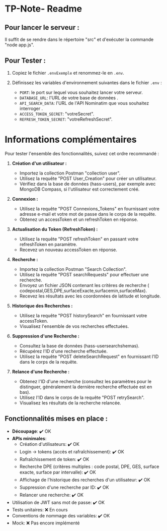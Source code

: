 # TP-Note- Readme
## Pour lancer le serveur :

Il suffit de se rendre dans le répertoire "src" et d'exécuter la commande "node app.js".

## Pour Tester :

1. Copiez le fichier `.envExemple` et renommez-le en `.env`.
2. Définissez les variables d'environnement suivantes dans le fichier `.env` :

    - `PORT`: le port sur lequel vous souhaitez lancer votre serveur.
    - `DATABASE_URL`: l'URL de votre base de données .
    - `API_SEARCH_DATA`: l'URL de l'API Nominatim que vous souhaitez interroger .
    - `ACCESS_TOKEN_SECRET`: "votreSecret".
    - `REFRESH_TOKEN_SECRET`: "votreRefreshSecret".

# Informations complémentaires

Pour tester l'ensemble des fonctionnalités, suivez cet ordre recommandé :

1. **Création d'un utilisateur :**
   - Importez la collection Postman "collection user".
   - Utilisez la requête "POST User_Creation" pour créer un utilisateur.
   - Vérifiez dans la base de données (hass-users), par exemple avec MongoDB Compass, si l'utilisateur est correctement créé.

2. **Connexion :**
   - Utilisez la requête "POST Connexions_Tokens" en fournissant votre adresse e-mail et votre mot de passe dans le corps de la requête.
   - Obtenez un accessToken et un refreshToken en réponse.

3. **Actualisation du Token (RefreshToken) :**
   - Utilisez la requête "POST refreshToken" en passant votre refreshToken en paramètre.
   - Recevez un nouveau accessToken en réponse.

4. **Recherche :**
   - Importez la collection Postman "Search Collection".
   - Utilisez la requête "POST searchRequests" pour effectuer une recherche.
   - Envoyez un fichier JSON contenant les critères de recherche ( codepostal,GES,DPE,surfaceExacte,surfacemin,surfaceMax).
   - Recevez les résultats avec les coordonnées de latitude et longitude.

6. **Historique des Recherches :**
   - Utilisez la requête "POST historySearch" en fournissant votre accessToken.
   - Visualisez l'ensemble de vos recherches effectuées.

7. **Suppression d'une Recherche :**
   - Consultez la base de données (hass-usersearchshemas).
   - Récupérez l'ID d'une recherche effectuée.
   - Utilisez la requête "POST deleteSearchRequest" en fournissant l'ID dans le corps de la requête.

8. **Relance d'une Recherche :**
   - Obtenez l'ID d'une recherche (consultez les paramètres pour le distinguer, généralement la dernière recherche effectuée est en bas).
   - Utilisez l'ID dans le corps de la requête "POST retrySearch".
   - Visualisez les résultats de la recherche relancée.

## Fonctionnalités mises en place :

- **Découpage**: ✔️ OK
- **APIs minimales**:
    - Création d'utilisateurs: ✔️ OK
    - Login -> tokens (accès et rafraîchissement): ✔️ OK
    - Rafraîchissement de token: ✔️ OK
    - Recherche DPE (critères multiples : code postal, DPE, GES, surface exacte, surface par intervalle): ✔️ OK
    - Affichage de l'historique des recherches d'un utilisateur: ✔️ OK
    - Suppression d'une recherche par ID: ✔️ OK
    - Relancer une recherche: ✔️ OK
- Utilisation de JWT sans mot de passe: ✔️ OK
- Tests unitaires: ❌ En cours
- Conventions de nommage des variables: ✔️ OK
- Mock: ❌ Pas encore implémenté

